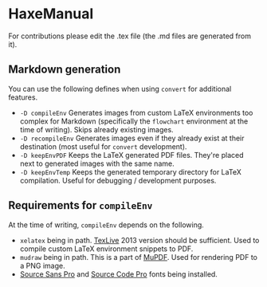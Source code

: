 HaxeManual
==========

For contributions please edit the .tex file (the .md files are generated from it).


Markdown generation
-------------------

You can use the following defines when using `convert` for additional features.

- `-D compileEnv`
Generates images from custom LaTeX environments too complex for Markdown (specifically the `flowchart` environment at the time of writing). Skips already existing images.
- `-D recompileEnv`
Generates images even if they already exist at their destination (most useful for `convert` development).
- `-D keepEnvPDF`
Keeps the LaTeX generated PDF files. They're placed next to generated images with the same name.
- `-D keepEnvTemp`
Keeps the generated temporary directory for LaTeX compilation. Useful for debugging / development purposes.


Requirements for `compileEnv`
-----------------------------

At the time of writing, `compileEnv` depends on the following.

- `xelatex` being in path. [TexLive](http://www.tug.org/texlive/) 2013 version should be sufficient. Used to compile custom LaTeX environment snippets to PDF.
- `mudraw` being in path. This is a part of [MuPDF](http://www.mupdf.com/). Used for rendering PDF to a PNG image.
- [Source Sans Pro](http://sourceforge.net/projects/sourcesans.adobe/) and [Source Code Pro](http://sourceforge.net/projects/sourcecodepro.adobe/) fonts being installed.